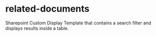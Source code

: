 # related-documents
Sharepoint Custom Display Template that contains a search filter and displays results inside a table.
